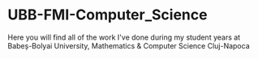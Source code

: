 # UBB-FMI-Computer_Science
Here you will find all of the work I've done during my student years at Babeș-Bolyai University, Mathematics &amp; Computer Science Cluj-Napoca
